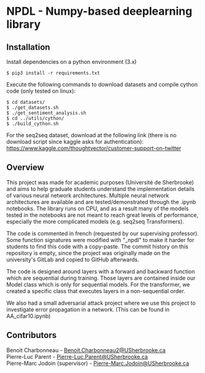 # NPDL - Numpy-based deeplearning library
## Installation
Install dependencies on a python environment (3.x)
```
$ pip3 install -r requirements.txt
```
Execute the following commands to download datasets and compile cython code (only tested on linux):
```
$ cd datasets/
$ ./get_datasets.sh
$ ./get_sentiment_analysis.sh
$ cd ../utils/cython/
$ ./build_cython.sh
```
For the seq2seq dataset, download at the following link (there is no download script since kaggle asks for authentication):  
https://www.kaggle.com/thoughtvector/customer-support-on-twitter

## Overview
This project was made for academic purposes (Université de Sherbrooke) and aims to help graduate students understand the implementation details of various neural network architectures. Multiple neural network architectures are available and are tested/demonstrated through the .ipynb notebooks. The library runs on CPU, and as a result many of the models tested in the notebooks are not meant to reach great levels of performance, especially the more complicated models (e.g. seq2seq Transformers).

The code is commented in french (requested by our supervising professor). Some function signatures were modified with "_npdl" to make it harder for students to find this code with a copy-paste. The commit history on this repository is empty, since the project was originally made on the university's GitLab and copied to GitHub afterwards.

The code is designed around layers with a forward and backward function which are sequential during training. Those layers are contained inside our Model class which is only for sequential models. For the transformer, we created a specific class that executes layers in a non-sequential order.

We also had a small adversarial attack project where we use this project to investigate error propagation in a network. (This can be found in AA_cifar10.ipynb)

## Contributors 
Benoit Charbonneau - Benoit.Charbonneau2@USherbrooke.ca  
Pierre-Luc Parent - Pierre-Luc.Parent@USherbrooke.ca  
Pierre-Marc Jodoin (supervisor) - Pierre-Marc.Jodoin@USherbrooke.ca  
